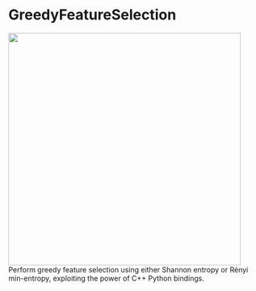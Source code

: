 # GreedyFeatureSelection
<a href="https://github.com/marcoromanelli-github/GreedyFeatureSelection"><img src="https://github-link-card.s3.ap-northeast-1.amazonaws.com/marcoromanelli-github/GreedyFeatureSelection.png" width="460px"></a>
Perform greedy feature selection using either Shannon entropy or Rényi min-entropy, exploiting the power of C++ Python
bindings.
